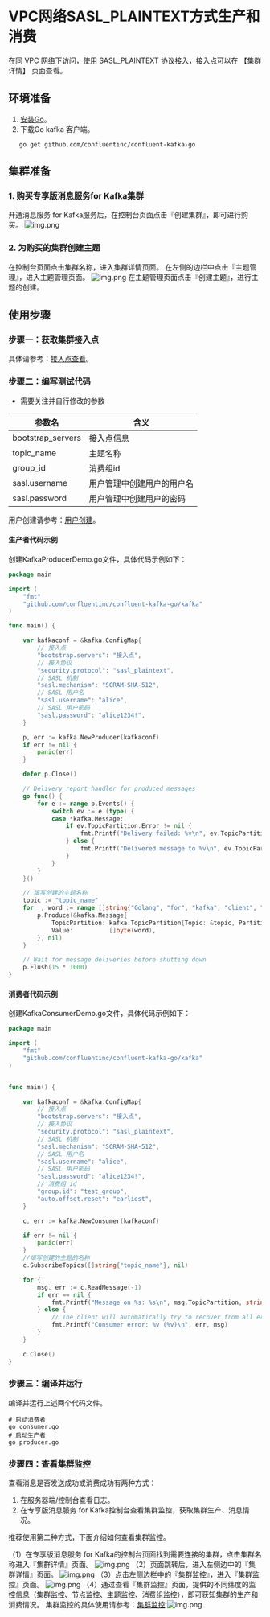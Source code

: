 # VPC网络SASL_PLAINTEXT方式生产和消费
在同 VPC 网络下访问，使用 SASL_PLAINTEXT 协议接入，接入点可以在 【集群详情】 页面查看。
## 环境准备
1. [安装Go](https://golang.org/dl/)。
2. 下载Go kafka 客户端。
```shell
   go get github.com/confluentinc/confluent-kafka-go
```
## 集群准备
### 1. 购买专享版消息服务for Kafka集群
开通消息服务 for Kafka服务后，在控制台页面点击『创建集群』，即可进行购买。
![img.png](../../img/img.png)
### 2. 为购买的集群创建主题
在控制台页面点击集群名称，进入集群详情页面。
在左侧的边栏中点击『主题管理』，进入主题管理页面。
![img.png](../../img/img1.png)
在主题管理页面点击『创建主题』，进行主题的创建。
## 使用步骤
### 步骤一：获取集群接入点
具体请参考：[接入点查看]()。
### 步骤二：编写测试代码
* 需要关注并自行修改的参数

| 参数名               | 含义      |
|-------------------|---------|
| bootstrap_servers | 接入点信息   |
| topic_name        | 主题名称    |
| group_id          | 消费组id   |
| sasl.username                  | 用户管理中创建用户的用户名        |
| sasl.password                  |用户管理中创建用户的密码         |

用户创建请参考：[用户创建]()。
#### 生产者代码示例
创建KafkaProducerDemo.go文件，具体代码示例如下：
```go
package main

import (
	"fmt"
	"github.com/confluentinc/confluent-kafka-go/kafka"
)

func main() {

	var kafkaconf = &kafka.ConfigMap{
		// 接入点
		"bootstrap.servers": "接入点",
		// 接入协议
		"security.protocol": "sasl_plaintext",
		// SASL 机制
		"sasl.mechanism": "SCRAM-SHA-512",
		// SASL 用户名
		"sasl.username": "alice",
		// SASL 用户密码
		"sasl.password": "alice1234!",
	}

	p, err := kafka.NewProducer(kafkaconf)
	if err != nil {
		panic(err)
	}

	defer p.Close()

	// Delivery report handler for produced messages
	go func() {
		for e := range p.Events() {
			switch ev := e.(type) {
			case *kafka.Message:
				if ev.TopicPartition.Error != nil {
					fmt.Printf("Delivery failed: %v\n", ev.TopicPartition)
				} else {
					fmt.Printf("Delivered message to %v\n", ev.TopicPartition)
				}
			}
		}
	}()

	// 填写创建的主题名称
	topic := "topic_name"
	for _, word := range []string{"Golang", "for", "kafka", "client", "test"} {
		p.Produce(&kafka.Message{
			TopicPartition: kafka.TopicPartition{Topic: &topic, Partition: kafka.PartitionAny},
			Value:          []byte(word),
		}, nil)
	}

	// Wait for message deliveries before shutting down
	p.Flush(15 * 1000)
}
```
#### 消费者代码示例
创建KafkaConsumerDemo.go文件，具体代码示例如下：
```go
package main

import (
	"fmt"
	"github.com/confluentinc/confluent-kafka-go/kafka"
)


func main() {

	var kafkaconf = &kafka.ConfigMap{
		// 接入点
		"bootstrap.servers": "接入点",
		// 接入协议
		"security.protocol": "sasl_plaintext",
		// SASL 机制
		"sasl.mechanism": "SCRAM-SHA-512",
		// SASL 用户名
		"sasl.username": "alice",
		// SASL 用户密码
		"sasl.password": "alice1234!",
		// 消费组 id
		"group.id": "test_group",
		"auto.offset.reset": "earliest",
	}

	c, err := kafka.NewConsumer(kafkaconf)

	if err != nil {
		panic(err)
	}
	//填写创建的主题的名称
	c.SubscribeTopics([]string{"topic_name"}, nil)

	for {
		msg, err := c.ReadMessage(-1)
		if err == nil {
			fmt.Printf("Message on %s: %s\n", msg.TopicPartition, string(msg.Value))
		} else {
			// The client will automatically try to recover from all errors.
			fmt.Printf("Consumer error: %v (%v)\n", err, msg)
		}
	}

	c.Close()
}
```
### 步骤三：编译并运行
编译并运行上述两个代码文件。
```shell
# 启动消费者
go consumer.go
# 启动生产者
go producer.go
```
### 步骤四：查看集群监控
查看消息是否发送成功或消费成功有两种方式：
1. 在服务器端/控制台查看日志。
2. 在专享版消息服务 for Kafka控制台查看集群监控，获取集群生产、消息情况。

推荐使用第二种方式，下面介绍如何查看集群监控。

（1）在专享版消息服务 for Kafka的控制台页面找到需要连接的集群，点击集群名称进入『集群详情』页面。
![img.png](../../img/img2.png)
（2）页面跳转后，进入左侧边中的『集群详情』页面。
![img.png](../../img/img3.png)
（3）点击左侧边栏中的『集群监控』，进入『集群监控』页面。
![img.png](../../img/img4.png)
（4）通过查看『集群监控』页面，提供的不同纬度的监控信息（集群监控、节点监控、主题监控、消费组监控），即可获知集群的生产和消费情况。
集群监控的具体使用请参考：[集群监控]()
![img.png](../../img/img5.png)